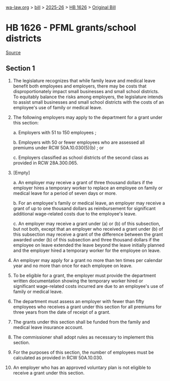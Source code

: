 [wa-law.org](/) > [bill](/bill/) > [2025-26](/bill/2025-26/) > [HB 1626](/bill/2025-26/hb/1626/) > [Original Bill](/bill/2025-26/hb/1626/1/)

# HB 1626 - PFML grants/school districts

[Source](http://lawfilesext.leg.wa.gov/biennium/2025-26/Pdf/Bills/House%20Bills/1626.pdf)

## Section 1
1. The legislature recognizes that while family leave and medical leave benefit both employees and employers, there may be costs that disproportionately impact small businesses and small school districts. To equitably balance the risks among employers, the legislature intends to assist small businesses and small school districts with the costs of an employee's use of family or medical leave.

2. The following employers may apply to the department for a grant under this section:

    a. Employers with 51 to 150 employees ;

    b. Employers with 50 or fewer employees who are assessed all premiums under RCW 50A.10.030(5)(b) ; or

    c. Employers classified as school districts of the second class as provided in RCW 28A.300.065.

3. [Empty]

    a. An employer may receive a grant of three thousand dollars if the employer hires a temporary worker to replace an employee on family or medical leave for a period of seven days or more.

    b. For an employee's family or medical leave, an employer may receive a grant of up to one thousand dollars as reimbursement for significant additional wage-related costs due to the employee's leave.

    c. An employer may receive a grant under (a) or (b) of this subsection, but not both, except that an employer who received a grant under (b) of this subsection may receive a grant of the difference between the grant awarded under (b) of this subsection and three thousand dollars if the employee on leave extended the leave beyond the leave initially planned and the employer hired a temporary worker for the employee on leave.

4. An employer may apply for a grant no more than ten times per calendar year and no more than once for each employee on leave.

5. To be eligible for a grant, the employer must provide the department written documentation showing the temporary worker hired or significant wage-related costs incurred are due to an employee's use of family or medical leave.

6. The department must assess an employer with fewer than fifty employees who receives a grant under this section for all premiums for three years from the date of receipt of a grant.

7. The grants under this section shall be funded from the family and medical leave insurance account.

8. The commissioner shall adopt rules as necessary to implement this section.

9. For the purposes of this section, the number of employees must be calculated as provided in RCW 50A.10.030.

10. An employer who has an approved voluntary plan is not eligible to receive a grant under this section.
